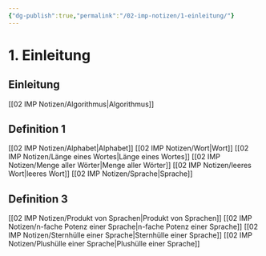 ```yaml
---
{"dg-publish":true,"permalink":"/02-imp-notizen/1-einleitung/"}
---
```


# 1. Einleitung
## Einleitung
[[02 IMP Notizen/Algorithmus\|Algorithmus]]

## Definition 1
[[02 IMP Notizen/Alphabet\|Alphabet]]
[[02 IMP Notizen/Wort\|Wort]]
[[02 IMP Notizen/Länge eines Wortes\|Länge eines Wortes]]
[[02 IMP Notizen/Menge aller Wörter\|Menge aller Wörter]]
[[02 IMP Notizen/leeres Wort\|leeres Wort]]
[[02 IMP Notizen/Sprache\|Sprache]]

## Definition 3
[[02 IMP Notizen/Produkt von Sprachen\|Produkt von Sprachen]]
[[02 IMP Notizen/n-fache Potenz einer Sprache\|n-fache Potenz einer Sprache]]
[[02 IMP Notizen/Sternhülle einer Sprache\|Sternhülle einer Sprache]]
[[02 IMP Notizen/Plushülle einer Sprache\|Plushülle einer Sprache]]

